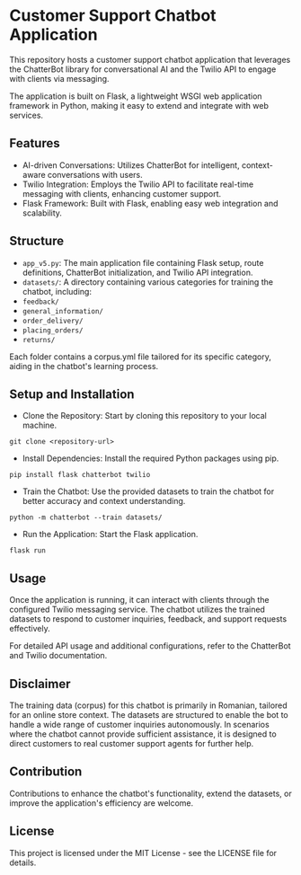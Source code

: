 # Customer Support Chatbot Application

This repository hosts a customer support chatbot application that leverages the ChatterBot library for conversational AI and the Twilio API to engage with clients via messaging.

The application is built on Flask, a lightweight WSGI web application framework in Python, making it easy to extend and integrate with web services.

## Features

- AI-driven Conversations: Utilizes ChatterBot for intelligent, context-aware conversations with users.
- Twilio Integration: Employs the Twilio API to facilitate real-time messaging with clients, enhancing customer support.
- Flask Framework: Built with Flask, enabling easy web integration and scalability.

## Structure

- `app_v5.py`: The main application file containing Flask setup, route definitions, ChatterBot initialization, and Twilio API integration.
- `datasets/`: A directory containing various categories for training the chatbot, including:
- `feedback/`
- `general_information/`
- `order_delivery/`
- `placing_orders/`
- `returns/`

Each folder contains a corpus.yml file tailored for its specific category, aiding in the chatbot's learning process.

## Setup and Installation

- Clone the Repository: Start by cloning this repository to your local machine.

```
git clone <repository-url>
```

- Install Dependencies: Install the required Python packages using pip.

```
pip install flask chatterbot twilio
```

- Train the Chatbot: Use the provided datasets to train the chatbot for better accuracy and context understanding.

```
python -m chatterbot --train datasets/
```

- Run the Application: Start the Flask application.

```
flask run
```

## Usage

Once the application is running, it can interact with clients through the configured Twilio messaging service. The chatbot utilizes the trained datasets to respond to customer inquiries, feedback, and support requests effectively.

For detailed API usage and additional configurations, refer to the ChatterBot and Twilio documentation.

## Disclaimer

The training data (corpus) for this chatbot is primarily in Romanian, tailored for an online store context. 
The datasets are structured to enable the bot to handle a wide range of customer inquiries autonomously. 
In scenarios where the chatbot cannot provide sufficient assistance, it is designed to direct customers to real customer support agents for further help.


## Contribution

Contributions to enhance the chatbot's functionality, extend the datasets, or improve the application's efficiency are welcome.

## License

This project is licensed under the MIT License - see the LICENSE file for details.
